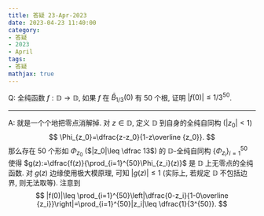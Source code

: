 ```yaml
---
title: 答疑 23-Apr-2023
date: 2023-04-23 11:40:00
category: 
- 答疑
- 2023
- April
tags: 
- 答疑
mathjax: true
---
```


Q: 全纯函数 $f:\mathbb{D} \rightarrow \mathbb{D}$, 如果 $f$ 在 $\bar B_{1/3}(0)$ 有 50 个根, 证明 $|f(0)|\leq 1/3^{50}$. 

***

A: 就是一个个地把零点消解掉. 对 $z\in \mathbb D$, 定义 $\mathbb D$ 到自身的全纯自同构 ($|z_0|<1$)
$$
\Phi_{z_0}=\dfrac{z-z_0}{1-z\overline {z_0}}.
$$
那么存在 $50$ 个形如 $\Phi_{z_0}$ ($|z_0|\leq \dfrac 13$) 的 $\mathbb D$-全纯自同构 $\{\Phi_{z_i}\}_{i=1}^{50}$ 使得 $g(z):=\dfrac{f(z)}{\prod_{i=1}^{50}\Phi_{z_i}(z)}$ 是 $\mathbb D$ 上无零点的全纯函数. 对 $g(z)$ 边缘使用极大模原理, 可知 $|g(z)|\leq 1$ (实际上, 若规定 $\mathbb D$ 不包括边界, 则无法取等). 注意到
$$
|f(0)|\leq \prod_{i=1}^{50}\left|\dfrac{0-z_i}{1-0\overline {z_i}}\right|=\prod_{i=1}^{50}|z_i|\leq \dfrac{1}{3^{50}}.
$$

